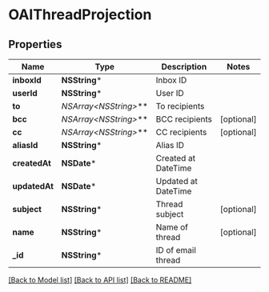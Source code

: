 # OAIThreadProjection

## Properties
Name | Type | Description | Notes
------------ | ------------- | ------------- | -------------
**inboxId** | **NSString*** | Inbox ID | 
**userId** | **NSString*** | User ID | 
**to** | **NSArray&lt;NSString*&gt;*** | To recipients | 
**bcc** | **NSArray&lt;NSString*&gt;*** | BCC recipients | [optional] 
**cc** | **NSArray&lt;NSString*&gt;*** | CC recipients | [optional] 
**aliasId** | **NSString*** | Alias ID | 
**createdAt** | **NSDate*** | Created at DateTime | 
**updatedAt** | **NSDate*** | Updated at DateTime | 
**subject** | **NSString*** | Thread subject | [optional] 
**name** | **NSString*** | Name of thread | [optional] 
**_id** | **NSString*** | ID of email thread | 

[[Back to Model list]](../README#documentation-for-models) [[Back to API list]](../README#documentation-for-api-endpoints) [[Back to README]](../README)


